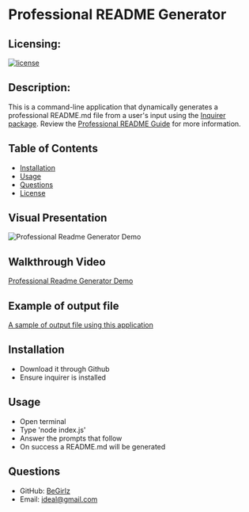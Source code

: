 # Professional README Generator

  ## Licensing:
  [![license](https://img.shields.io/badge/license-MIT-blue)](https://shields.io)


## Description:

This is a command-line application that dynamically generates a professional README.md file from a user's input using the [Inquirer package](https://www.npmjs.com/package/inquirer/v/8.2.4). Review the [Professional README Guide](https://coding-boot-camp.github.io/full-stack/github/professional-readme-guide) for more information.


## Table of Contents
  * [Installation](#installation)
  * [Usage](#usage)
  * [Questions](#questions)
  * [License](#license)


## Visual Presentation
  ![Professional Readme Generator Demo](./src/demo.gif)

## Walkthrough Video
  [Professional Readme Generator Demo](https://drive.google.com/file/d/1Cl3aHJIsU5PX1eIun_S6gfKe4FVWK3zU/view)
## Example of output file
  [A sample of output file using this application](https://github.com/begirlz/ReadMeGenerator/blob/main/src/exampleREADME.md)

## Installation
    
  * Download it through Github
  * Ensure inquirer is installed
      

## Usage

  * Open terminal
  * Type 'node index.js'
  * Answer the prompts that follow
  * On success a README.md will be generated
  
  
## Questions

  * GitHub: [BeGirlz](https://github.com/begirlz)
  * Email: [ideal@gmail.com](mailto:ideal@gmail.com)
